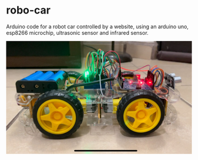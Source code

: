 # robo-car
Arduino code for a robot car controlled by a website, using an arduino uno, esp8266 microchip, ultrasonic sensor and infrared sensor.

![Picture 1 of robo-car](car_1.jpg)
